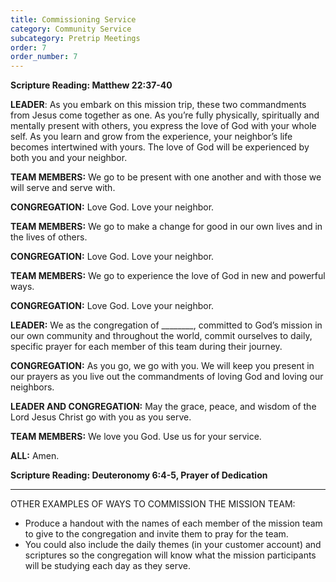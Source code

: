 ```yaml
---
title: Commissioning Service
category: Community Service
subcategory: Pretrip Meetings
order: 7
order_number: 7
---
```


**Scripture Reading: Matthew 22:37-40&nbsp;**

**LEADER**\: As you embark on this mission trip, these two commandments from Jesus come together as one. As you’re fully physically, spiritually and mentally present with others, you express the love of God with your whole self. As you learn and grow from the experience, your neighbor’s life becomes intertwined with yours. The love of God will be experienced by both you and your neighbor.&nbsp;

**TEAM MEMBERS:** We go to be present with one another and with those we will serve and serve with.&nbsp;

**CONGREGATION:** Love God. Love your neighbor.&nbsp;

**TEAM MEMBERS:** We go to make a change for good in our own lives and in the lives of others.&nbsp;

**CONGREGATION:** Love God. Love your neighbor.&nbsp;

**TEAM MEMBERS:** We go to experience the love of God in new and powerful ways.&nbsp;

**CONGREGATION:** Love God. Love your neighbor.&nbsp;

**LEADER:** We as the congregation of \_\_\_\_\_\_\_\_, committed to God’s mission in our own community and throughout the world, commit ourselves to daily, specific prayer for each member of this team during their journey.&nbsp;

**CONGREGATION:** As you go, we go with you. We will keep you present in our prayers as you live out the commandments of loving God and loving our neighbors.&nbsp;

**LEADER AND CONGREGATION:** May the grace, peace, and wisdom of the Lord Jesus Christ go with you as you serve.&nbsp;

**TEAM MEMBERS:** We love you God. Use us for your service.&nbsp;

**ALL:** Amen.&nbsp;

**Scripture Reading: Deuteronomy 6:4-5, Prayer of Dedication&nbsp;**

---

OTHER EXAMPLES OF WAYS TO COMMISSION THE MISSION TEAM:

* Produce a handout with the names of each member of the mission team to give to the congregation and invite them to pray for the team.
* You could also include the daily themes (in your customer account) and scriptures so the congregation will know what the mission participants will be studying each day as they serve.
